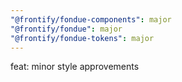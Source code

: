 ```yaml
---
"@frontify/fondue-components": major
"@frontify/fondue": major
"@frontify/fondue-tokens": major
---
```


feat: minor style approvements

